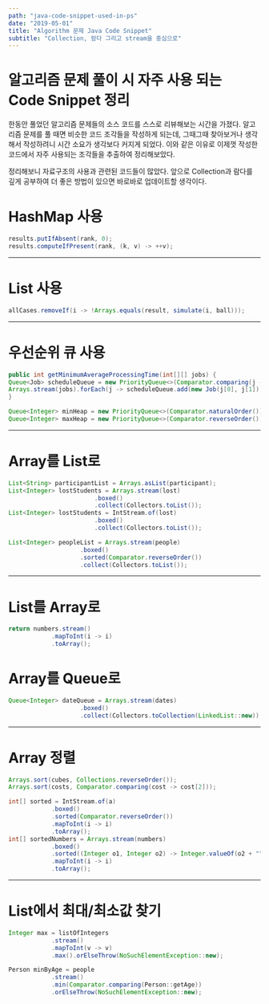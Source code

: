 ```yaml
---
path: "java-code-snippet-used-in-ps"
date: "2019-05-01"
title: "Algorithm 문제 Java Code Snippet"
subtitle: "Collection, 람다 그리고 stream을 중심으로"
---
```


# 알고리즘 문제 풀이 시 자주 사용 되는 Code Snippet 정리

한동안 풀었던 알고리즘 문제들의 소스 코드를 스스로 리뷰해보는 시간을 가졌다.
알고리즘 문제를 풀 때면 비슷한 코드 조각들을 작성하게 되는데, 그때그때 찾아보거나 생각해서 작성하려니 시간 소요가 생각보다 커지게 되었다. 이와 같은 이유로 이제껏 작성한 코드에서 자주 사용되는 조각들을 추출하여 정리해보았다.

정리해보니 자료구조의 사용과 관련된 코드들이 많았다. 앞으로 Collection과 람다를 깊게 공부하여 더 좋은 방법이 있으면 바로바로 업데이트할 생각이다.

# HashMap 사용

```java
results.putIfAbsent(rank, 0);
results.computeIfPresent(rank, (k, v) -> ++v);
```

---

# List 사용

```java
allCases.removeIf(i -> !Arrays.equals(result, simulate(i, ball)));
```

---

# 우선순위 큐 사용

```java
public int getMinimumAverageProcessingTime(int[][] jobs) {
Queue<Job> scheduleQueue = new PriorityQueue<>(Comparator.comparing(j -> j.requestedTime));
Arrays.stream(jobs).forEach(j -> scheduleQueue.add(new Job(j[0], j[1])));
}
```

```java
Queue<Integer> minHeap = new PriorityQueue<>(Comparator.naturalOrder());
Queue<Integer> maxHeap = new PriorityQueue<>(Comparator.reverseOrder());
```

---

# Array를 List로

```java
List<String> participantList = Arrays.asList(participant);
List<Integer> lostStudents = Arrays.stream(lost)
                        .boxed()
                        .collect(Collectors.toList());
List<Integer> lostStudents = IntStream.of(lost)
                        .boxed()
                        .collect(Collectors.toList());
```

```java
List<Integer> peopleList = Arrays.stream(people)
                    .boxed()
                    .sorted(Comparator.reverseOrder())
                    .collect(Collectors.toList());
```

---

# List를 Array로

```java
return numbers.stream()
            .mapToInt(i -> i)
            .toArray();
```

# Array를 Queue로

```java
Queue<Integer> dateQueue = Arrays.stream(dates)
                    .boxed()
                    .collect(Collectors.toCollection(LinkedList::new));
```

---

# Array 정렬

```java
Arrays.sort(cubes, Collections.reverseOrder());
Arrays.sort(costs, Comparator.comparing(cost -> cost[2]));
```

```java
int[] sorted = IntStream.of(a)
            .boxed()
            .sorted(Comparator.reverseOrder())
            .mapToInt(i -> i)
            .toArray();
int[] sortedNumbers = Arrays.stream(numbers)
            .boxed()
            .sorted((Integer o1, Integer o2) -> Integer.valueOf(o2 + "" + o1) - Integer.valueOf(o1 + "" + o2))
            .mapToInt(i -> i)
            .toArray();
```

---

# List에서 최대/최소값 찾기

```java
Integer max = listOfIntegers
            .stream()
            .mapToInt(v -> v)
            .max().orElseThrow(NoSuchElementException::new);
```

```java
Person minByAge = people
            .stream()
            .min(Comparator.comparing(Person::getAge))
            .orElseThrow(NoSuchElementException::new);
```
